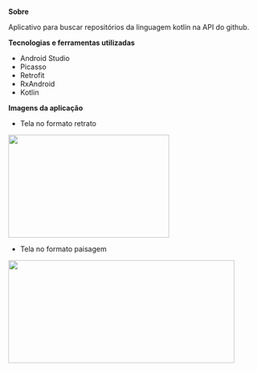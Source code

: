 <strong>Sobre</strong>

Aplicativo para buscar repositórios da linguagem kotlin na API do github.

<strong>Tecnologias e ferramentas utilizadas</strong>

* Android Studio
* Picasso
* Retrofit
* RxAndroid
* Kotlin

<strong>Imagens da aplicação</strong>

* Tela no formato retrato
<img src="https://user-images.githubusercontent.com/37080995/103424784-26e5d300-4b8d-11eb-934d-f70e447a8510.jpg" width="320" height="205">

* Tela no formato paisagem
<img src="https://user-images.githubusercontent.com/37080995/103424786-28170000-4b8d-11eb-9206-99c9f9997c2d.jpg" width="450" height="205">
